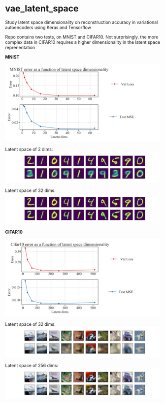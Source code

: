 # vae_latent_space
Study latent space dimensionality on reconstruction accuracy in variational autoencoders using Keras and Tensorflow

Repo contains two tests, on MNIST and CIFAR10. Not surprisingly, the more complex data in CIFAR10 requires a higher dimensionality in the latent space reprenentation



**MNIST**

![Alt text](mnist_error.png?raw=true "MNIST error")

Latent space of 2 dims:
![Alt text](mnist/2_dim_space.png?raw=true "MNIST 2 dims")

Latent space of 32 dims:
![Alt text](mnist/32_dim_space.png?raw=true "MNIST 2 dims")




**CIFAR10**

![Alt text](cifar10_error.png?raw=true "CIFAR10 error")

Latent space of 32 dims:
![Alt text](cifar10/32_dim_space.png?raw=true "32 dims")

Latent space of 256 dims:
![Alt text](cifar10/256_dim_space.png?raw=true "256 dims")


